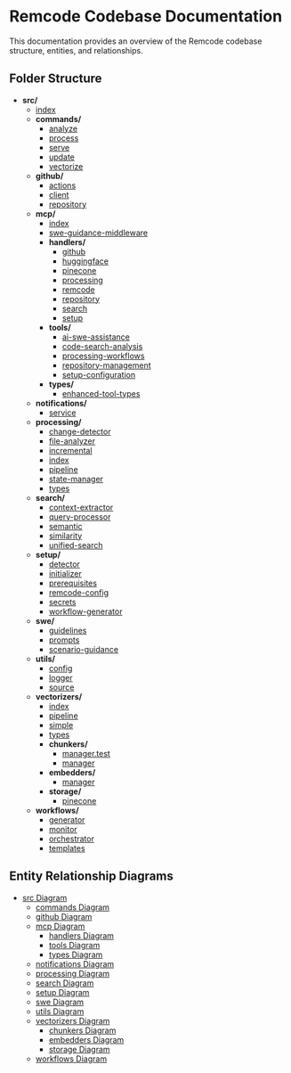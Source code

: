 # Remcode Codebase Documentation

This documentation provides an overview of the Remcode codebase structure, entities, and relationships.

## Folder Structure

- **src/**
  - [index](index.md)
  - **commands/**
    - [analyze](commands/analyze.md)
    - [process](commands/process.md)
    - [serve](commands/serve.md)
    - [update](commands/update.md)
    - [vectorize](commands/vectorize.md)
  - **github/**
    - [actions](github/actions.md)
    - [client](github/client.md)
    - [repository](github/repository.md)
  - **mcp/**
    - [index](mcp/index.md)
    - [swe-guidance-middleware](mcp/swe-guidance-middleware.md)
    - **handlers/**
      - [github](mcp/handlers/github.md)
      - [huggingface](mcp/handlers/huggingface.md)
      - [pinecone](mcp/handlers/pinecone.md)
      - [processing](mcp/handlers/processing.md)
      - [remcode](mcp/handlers/remcode.md)
      - [repository](mcp/handlers/repository.md)
      - [search](mcp/handlers/search.md)
      - [setup](mcp/handlers/setup.md)
    - **tools/**
      - [ai-swe-assistance](mcp/tools/ai-swe-assistance.md)
      - [code-search-analysis](mcp/tools/code-search-analysis.md)
      - [processing-workflows](mcp/tools/processing-workflows.md)
      - [repository-management](mcp/tools/repository-management.md)
      - [setup-configuration](mcp/tools/setup-configuration.md)
    - **types/**
      - [enhanced-tool-types](mcp/types/enhanced-tool-types.md)
  - **notifications/**
    - [service](notifications/service.md)
  - **processing/**
    - [change-detector](processing/change-detector.md)
    - [file-analyzer](processing/file-analyzer.md)
    - [incremental](processing/incremental.md)
    - [index](processing/index.md)
    - [pipeline](processing/pipeline.md)
    - [state-manager](processing/state-manager.md)
    - [types](processing/types.md)
  - **search/**
    - [context-extractor](search/context-extractor.md)
    - [query-processor](search/query-processor.md)
    - [semantic](search/semantic.md)
    - [similarity](search/similarity.md)
    - [unified-search](search/unified-search.md)
  - **setup/**
    - [detector](setup/detector.md)
    - [initializer](setup/initializer.md)
    - [prerequisites](setup/prerequisites.md)
    - [remcode-config](setup/remcode-config.md)
    - [secrets](setup/secrets.md)
    - [workflow-generator](setup/workflow-generator.md)
  - **swe/**
    - [guidelines](swe/guidelines.md)
    - [prompts](swe/prompts.md)
    - [scenario-guidance](swe/scenario-guidance.md)
  - **utils/**
    - [config](utils/config.md)
    - [logger](utils/logger.md)
    - [source](utils/source.md)
  - **vectorizers/**
    - [index](vectorizers/index.md)
    - [pipeline](vectorizers/pipeline.md)
    - [simple](vectorizers/simple.md)
    - [types](vectorizers/types.md)
    - **chunkers/**
      - [manager.test](vectorizers/chunkers/manager.test.md)
      - [manager](vectorizers/chunkers/manager.md)
    - **embedders/**
      - [manager](vectorizers/embedders/manager.md)
    - **storage/**
      - [pinecone](vectorizers/storage/pinecone.md)
  - **workflows/**
    - [generator](workflows/generator.md)
    - [monitor](workflows/monitor.md)
    - [orchestrator](workflows/orchestrator.md)
    - [templates](workflows/templates.md)

## Entity Relationship Diagrams

- [src Diagram](diagrams/src.md)
  - [commands Diagram](diagrams/commands.md)
  - [github Diagram](diagrams/github.md)
  - [mcp Diagram](diagrams/mcp.md)
    - [handlers Diagram](diagrams/mcp/handlers.md)
    - [tools Diagram](diagrams/mcp/tools.md)
    - [types Diagram](diagrams/mcp/types.md)
  - [notifications Diagram](diagrams/notifications.md)
  - [processing Diagram](diagrams/processing.md)
  - [search Diagram](diagrams/search.md)
  - [setup Diagram](diagrams/setup.md)
  - [swe Diagram](diagrams/swe.md)
  - [utils Diagram](diagrams/utils.md)
  - [vectorizers Diagram](diagrams/vectorizers.md)
    - [chunkers Diagram](diagrams/vectorizers/chunkers.md)
    - [embedders Diagram](diagrams/vectorizers/embedders.md)
    - [storage Diagram](diagrams/vectorizers/storage.md)
  - [workflows Diagram](diagrams/workflows.md)
